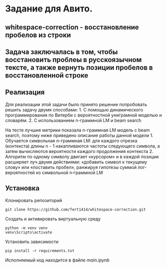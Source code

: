 # Задание для Авито.
## whitespace-correction - восстановление пробелов из строки

## Задача заключалась в том, чтобы восстановить проблеы в русскоязычном тексте, а также вернуть позиции пробелов в восстановленной строке

## Реализация
Для реализации этой задачи было принято решение попробовать решить задачу двумя способами:
    1. С помощью динамического программирования по Витерби с вероятностной униграмной моделью и словарём.
    2. С использованием n-граммной LM и beam search

На тесте лучшие метрики показала n-граммная LM модель с beam search, поэтому ниже приведено описание работы данной модели
    1. Обучается символьная n-граммная LM: для каждого отрезка (контекста) длины n - 1 накапливаются частоты следующего символа, а затем вычисляются вероятности каждого продолжения контекста
    2. Алгоритм по одному символу двигает «курсором» и в каждой позиции расширяет луч двумя действиями: «добавить символ к текущему слову» или «поставить пробел», ранжируя гипотезы суммой лог-вероятностей из символьной n‑граммной LM

## Установка
Клонировать репозиторий
```
git clone https://github.com/fert1414/whitespace-correction.git
```

Создать и активировать виртуальную среду
```
python -m venv venv
venv\Scripts\activate
```

Установить зависимости
```
pip install -r requirements.txt
```

Исполняемый код находится в файле *main.ipynb*
